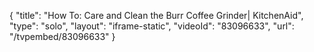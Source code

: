 {
    "title": "How To: Care and Clean the Burr Coffee Grinder| KitchenAid",
    "type": "solo",
    "layout": "iframe-static",
    "videoId": "83096633",
    "url": "\/tvpembed\/83096633"
}